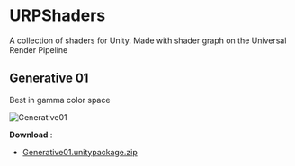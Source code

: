 # URPShaders
A collection of shaders for Unity. Made with shader graph on the Universal Render Pipeline

## Generative 01
Best in gamma color space

![Generative01](https://ferdinanddervieux.com/ImageHosting/Generative01shader.png)

**Download** :
- [Generative01.unitypackage.zip](https://github.com/dyfer08/URPShaders/blob/master/URP%20Shaders/Assets/Packages/Generative01.unitypackage.zip)
